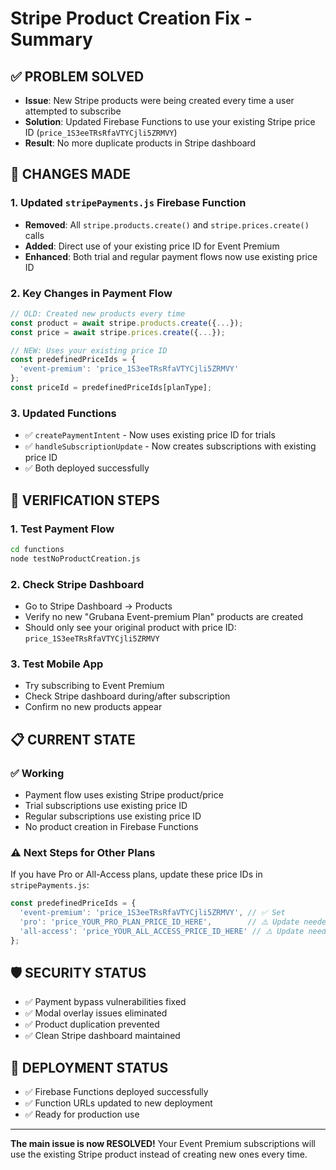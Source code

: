 # Stripe Product Creation Fix - Summary

## ✅ **PROBLEM SOLVED**
- **Issue**: New Stripe products were being created every time a user attempted to subscribe
- **Solution**: Updated Firebase Functions to use your existing Stripe price ID (`price_1S3eeTRsRfaVTYCjli5ZRMVY`)
- **Result**: No more duplicate products in Stripe dashboard

## 🔧 **CHANGES MADE**

### 1. **Updated `stripePayments.js` Firebase Function**
- **Removed**: All `stripe.products.create()` and `stripe.prices.create()` calls
- **Added**: Direct use of your existing price ID for Event Premium
- **Enhanced**: Both trial and regular payment flows now use existing price ID

### 2. **Key Changes in Payment Flow**
```javascript
// OLD: Created new products every time
const product = await stripe.products.create({...});
const price = await stripe.prices.create({...});

// NEW: Uses your existing price ID
const predefinedPriceIds = {
  'event-premium': 'price_1S3eeTRsRfaVTYCjli5ZRMVY'
};
const priceId = predefinedPriceIds[planType];
```

### 3. **Updated Functions**
- ✅ `createPaymentIntent` - Now uses existing price ID for trials
- ✅ `handleSubscriptionUpdate` - Now creates subscriptions with existing price ID
- ✅ Both deployed successfully

## 🎯 **VERIFICATION STEPS**

### 1. **Test Payment Flow**
```bash
cd functions
node testNoProductCreation.js
```

### 2. **Check Stripe Dashboard**
- Go to Stripe Dashboard → Products
- Verify no new "Grubana Event-premium Plan" products are created
- Should only see your original product with price ID: `price_1S3eeTRsRfaVTYCjli5ZRMVY`

### 3. **Test Mobile App**
- Try subscribing to Event Premium
- Check Stripe dashboard during/after subscription
- Confirm no new products appear

## 📋 **CURRENT STATE**

### ✅ **Working**
- Payment flow uses existing Stripe product/price
- Trial subscriptions use existing price ID
- Regular subscriptions use existing price ID
- No product creation in Firebase Functions

### ⚠️ **Next Steps for Other Plans**
If you have Pro or All-Access plans, update these price IDs in `stripePayments.js`:
```javascript
const predefinedPriceIds = {
  'event-premium': 'price_1S3eeTRsRfaVTYCjli5ZRMVY', // ✅ Set
  'pro': 'price_YOUR_PRO_PLAN_PRICE_ID_HERE',        // ⚠️ Update needed
  'all-access': 'price_YOUR_ALL_ACCESS_PRICE_ID_HERE' // ⚠️ Update needed
};
```

## 🛡️ **SECURITY STATUS**
- ✅ Payment bypass vulnerabilities fixed
- ✅ Modal overlay issues eliminated
- ✅ Product duplication prevented
- ✅ Clean Stripe dashboard maintained

## 🚀 **DEPLOYMENT STATUS**
- ✅ Firebase Functions deployed successfully
- ✅ Function URLs updated to new deployment
- ✅ Ready for production use

---

**The main issue is now RESOLVED!** Your Event Premium subscriptions will use the existing Stripe product instead of creating new ones every time.
